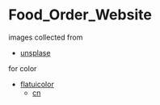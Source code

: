 # Food_Order_Website

images collected from 
- [unsplase](https://unsplash.com/)

for color
- [flatuicolor](https://flatuicolors.com/)
  - [cn](https://flatuicolors.com/palette/cn)